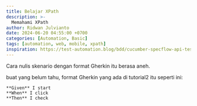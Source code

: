 ```yaml
---
title: Belajar XPath
description: >-
  Memahami XPath 
author: Ridwan Julvianto
date: 2024-06-20 04:55:00 +0700
categories: [Automation, Basic]
tags: [automation, web, mobile, xpath]
inspiration: https://test-automation.blog/bdd/cucumber-specflow-api-tests/, https://www.softwareseni.co.id/blog/membuat-mobile-app-menggunakan-react-native
---
```


Cara nulis skenario dengan format Gherkin itu berasa aneh.

buat yang belum tahu, format Gherkin yang ada di tutorial2 itu seperti ini:

```cucumber
**Given** I start
**When** I click
**Then** I check
```


